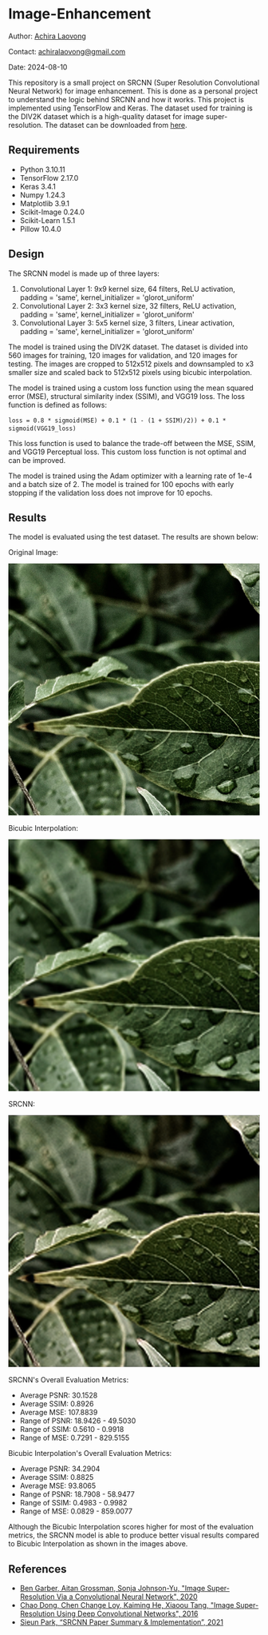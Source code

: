 # Image-Enhancement

Author: [Achira Laovong](https://github.com/AchiraLaovong)

Contact: achiralaovong@gmail.com

Date: 2024-08-10

This repository is a small project on SRCNN (Super Resolution Convolutional Neural Network) for image enhancement.
This is done as a personal project to understand the logic behind SRCNN and how it works. This project is implemented
using TensorFlow and Keras. The dataset used for training is the DIV2K dataset which is a high-quality dataset for image
super-resolution. The dataset can be downloaded from [here](https://data.vision.ee.ethz.ch/cvl/DIV2K/).

## Requirements
- Python 3.10.11
- TensorFlow 2.17.0
- Keras 3.4.1
- Numpy 1.24.3
- Matplotlib 3.9.1
- Scikit-Image 0.24.0
- Scikit-Learn 1.5.1
- Pillow 10.4.0

## Design

The SRCNN model is made up of three layers:
1. Convolutional Layer 1: 9x9 kernel size, 64 filters, ReLU activation, padding = 'same', kernel_initializer = 'glorot_uniform'
2. Convolutional Layer 2: 3x3 kernel size, 32 filters, ReLU activation, padding = 'same', kernel_initializer = 'glorot_uniform'
3. Convolutional Layer 3: 5x5 kernel size, 3 filters, Linear activation, padding = 'same', kernel_initializer = 'glorot_uniform'

The model is trained using the DIV2K dataset. The dataset is divided into 560 images for training, 120 images for validation, and 120 images for testing. 
The images are cropped to 512x512 pixels and downsampled to x3 smaller size and scaled back to 512x512 pixels using bicubic interpolation.

The model is trained using a custom loss function using the mean squared error (MSE), structural similarity index (SSIM), and VGG19 loss. 
The loss function is defined as follows:

```
loss = 0.8 * sigmoid(MSE) + 0.1 * (1 - (1 + SSIM)/2)) + 0.1 * sigmoid(VGG19_loss)
```
This loss function is used to balance the trade-off between the MSE, SSIM, and VGG19 Perceptual loss. This custom loss function is not optimal and can be improved.

The model is trained using the Adam optimizer with a learning rate of 1e-4 and a batch size of 2. The model is trained for 100 epochs with early stopping if the validation loss does not improve for 10 epochs.

## Results

The model is evaluated using the test dataset. The results are shown below:

Original Image:

![Original Image](original.png)

Bicubic Interpolation:

![Bicubic Interpolation](bi_example.png)

SRCNN:

![SRCNN](sr_image_46.png)

SRCNN's Overall Evaluation Metrics:
- Average PSNR: 30.1528
- Average SSIM: 0.8926
- Average MSE: 107.8839
- Range of PSNR: 18.9426 - 49.5030
- Range of SSIM: 0.5610 - 0.9918
- Range of MSE: 0.7291 - 829.5155

Bicubic Interpolation's Overall Evaluation Metrics:
- Average PSNR: 34.2904
- Average SSIM: 0.8825
- Average MSE: 93.8065
- Range of PSNR: 18.7908 - 58.9477
- Range of SSIM: 0.4983 - 0.9982
- Range of MSE: 0.0829 - 859.0077

Although the Bicubic Interpolation scores higher for most of the evaluation metrics, the SRCNN model is able to produce better visual results compared to Bicubic Interpolation as shown in the images above.

## References

- [Ben Garber, Aitan Grossman, Sonja Johnson-Yu, "Image Super-Resolution Via a Convolutional Neural Network", 2020](https://medium.com/analytics-vidhya/srcnn-paper-summary-implementation-ad5cea22a90e)
- [Chao Dong, Chen Change Loy, Kaiming He, Xiaoou Tang, "Image Super-Resolution Using Deep Convolutional Networks", 2016](https://arxiv.org/abs/1501.00092)
- [Sieun Park, “SRCNN Paper Summary & Implementation”, 2021](https://medium.com/analytics-vidhya/srcnn-paper-summary-implementation-ad5cea22a90e)